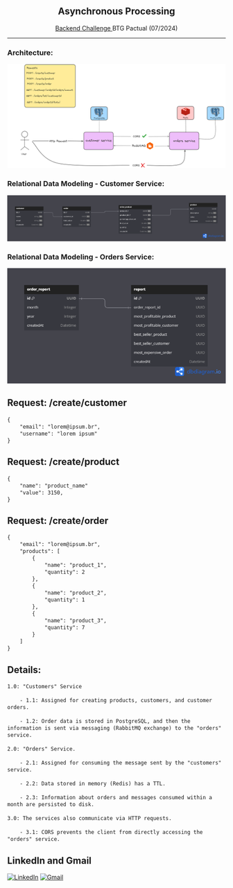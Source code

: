 <h2 align="center"> Asynchronous Processing </h2>
<p align="center">  <a href="https://github.com/buildrun-tech/buildrun-desafio-backend-btg-pactual/blob/main/problem.md" target="_blank"> Backend Challenge </a>BTG Pactual (07/2024)</p>

<hr>

### Architecture:
<p align="center">
    <img src="https://raw.githubusercontent.com/reidn3r/async-btg/main/assets/architecture.png" alt="Software Architecture">
</p>

### Relational Data Modeling - Customer Service:
<p align="center">
    <img src="assets\customers-db.png" alt="Software Architecture">
</p>

### Relational Data Modeling - Orders Service:
<p align="center">
    <img src="assets\orders-db.png" alt="Software Architecture">
</p>

## Request: /create/customer
    {
        "email": "lorem@ipsum.br",
        "username": "lorem ipsum"
    }

## Request: /create/product
    {
        "name": "product_name"
        "value": 3150,
    }

## Request: /create/order
    {
        "email": "lorem@ipsum.br",
        "products": [
            {
                "name": "product_1",
                "quantity": 2
            },
            {
                "name": "product_2",
                "quantity": 1
            },
            {
                "name": "product_3",
                "quantity": 7
            }
        ]
    }

## Details:
    1.0: "Customers" Service
    
        - 1.1: Assigned for creating products, customers, and customer orders.

        - 1.2: Order data is stored in PostgreSQL, and then the information is sent via messaging (RabbitMQ exchange) to the "orders" service.

    2.0: "Orders" Service.

        - 2.1: Assigned for consuming the message sent by the "customers" service.

        - 2.2: Data stored in memory (Redis) has a TTL.

        - 2.3: Information about orders and messages consumed within a month are persisted to disk.

    3.0: The services also communicate via HTTP requests.
    
        - 3.1: CORS prevents the client from directly accessing the "orders" service.

## LinkedIn and Gmail
<p align="center">

[![LinkedIn](https://img.shields.io/badge/linkedin-%230077B5.svg?style=for-the-badge&logo=linkedin&logoColor=white)](https://linkedin.com/in/reidner-adnan-b19377210) 	[![Gmail](https://img.shields.io/badge/Gmail-D14836?style=for-the-badge&logo=gmail&logoColor=white)](mailto:rdn.adn00@gmail.com)

</p>
